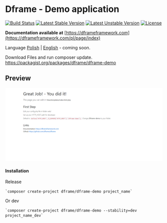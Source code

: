 # Dframe - Demo application

[![Build Status](https://travis-ci.org/dframe/dframe-demo.svg?branch=master)](https://travis-ci.org/dframe/dframe-demo)
[![Latest Stable Version](https://poser.pugx.org/dframe/dframe-demo/v/stable)](https://packagist.org/packages/dframe/Dframe-demo) 
[![Latest Unstable Version](https://poser.pugx.org/dframe/dframe-demo/v/unstable)](https://packagist.org/packages/dframe/Dframe-demo) 
[![License](https://poser.pugx.org/dframe/dframe-demo/license)](https://packagist.org/packages/dframe/Dframe-demo)

**Documentation available at** [https://dframeframework.com](https://dframeframework.com/pl/page/index)

Language
[Polish](https://dframeframework.com/pl/page/index) | [English](https://dframeframework.com/en/page/index) - coming soon.

Download Files and run composer update.
https://packagist.org/packages/dframe/dframe-demo


## Preview
[![Preview](https://github.com/dframe/dframe-demo/blob/master/preview.png)](https://github.com/dframe/dframe-demo/blob/master/preview.png)


#### Installation

Release

    `composer create-project dframe/dframe-demo project_name`

Or dev

    `composer create-project dframe/dframe-demo --stability=dev project_name_dev`


